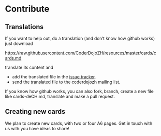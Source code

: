# Contribute

## Translations

If you want to help out, do a translation (and don't know how github works) just download

https://raw.githubusercontent.com/CoderDojoZH/resources/master/cards/cards.md

translate its content and

- add the translated file in the [issue tracker](https://github.com/CoderDojoZH/resources/issues).
- send the translated file to the coderdojozh mailing list.

If you know how github works, you can also fork, branch, create a new file like cards-deCH.md, translate and make a pull request.

## Creating new cards

We plan to create new cards, with two or four A6 pages. Get in touch with us with you have ideas to share!
